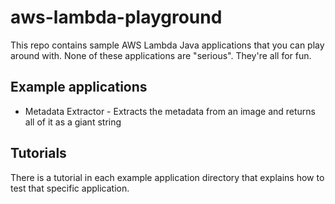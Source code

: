 # aws-lambda-playground

This repo contains sample AWS Lambda Java applications that you can play around with.  None of these applications are "serious".  They're all for fun.

## Example applications

- Metadata Extractor - Extracts the metadata from an image and returns all of it as a giant string

## Tutorials

There is a tutorial in each example application directory that explains how to test that specific application.
